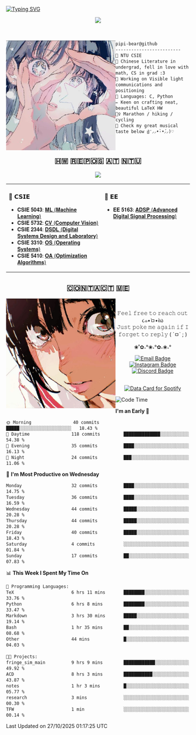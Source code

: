 [![Typing SVG](https://readme-typing-svg.demolab.com?font=Cutive+Mono&pause=1000&color=efadc9&center=true&vCenter=true&width=450&lines=Pipi's+page+<3)](https://git.io/typing-svg)

<!---
Show profile views
-->
<p align="center">
  <img src="https://komarev.com/ghpvc/?username=pipi-bear&color=ffd3d9&style=for-the-badge">
</p> <br>

<p>
<img align="left" src="assets/profile_pic.jpg" width="300" /> 

```
pipi-bear@github
-------------------------
🏫 NTU CSIE
📜 Chinese Literature in undergrad, fell in love with math, CS in grad :3
🌱 Working on Visible light communications and positioning
💫 Languages: C, Python 
✏️ Keen on crafting neat, beautiful LaTeX HW
🏃‍♀️ Marathon / hiking / cycling
🎵 Check my great musical taste below ჱ̒⸝⸝•̀֊•́⸝⸝)♡
```
</p>

<br>

<!---
Show GitHub Activities

[![pipi-bear's github activity graph](https://github-readme-activity-graph.vercel.app/graph?username=pipi-bear&bg_color=f9d9dd&color=fffcfd&point=f5c0c7&line=fef8f9)](https://github.com/pipi-bear/github-readme-activity-graph)
-->


<!---
Show spotify stats
<div align="center">
  <a href="https://data-card-for-spotify.herokuapp.com/card?user_id=x66jcxe031a67t6po1av5fi9x">
  <img 
    src="https://data-card-for-spotify.herokuapp.com/api/card?user_id=x66jcxe031a67t6po1av5fi9x&hide_title=1&hide_recents=1" 
    alt="Data Card for Spotify"
    width="350"
    >
  </a>
</div>
-->

<h2 align="center"> 🇭‌🇼‌ 🇷‌🇪‌🇵‌🇴‌🇸‌ 🇦‌🇹‌ 🇳‌🇹‌🇺‌ </h2>
<p align="center">
  <img src="assets/repos_preview_cropped.gif" style="max-width: 100%;">
</p>
<table>
  <tr>
    <!-- CSIE -->
    <td valign="top">
      <h3>📘 𝗖𝗦𝗜𝗘</h3>
      <ul>
        <!-- Using bold-2 font on instafonts-->
        <li>𝐂𝐒𝐈𝐄 𝟓𝟎𝟒𝟑: <a href="https://github.com/pipi-bear/NTU-ML-2024">𝐌𝐋 (𝐌𝐚𝐜𝐡𝐢𝐧𝐞 𝐋𝐞𝐚𝐫𝐧𝐢𝐧𝐠)</a></li>
        <li>𝐂𝐒𝐈𝐄 𝟓𝟕𝟑𝟐: <a href="https://github.com/pipi-bear/NTU-CV-2024">𝐂𝐕 (𝐂𝐨𝐦𝐩𝐮𝐭𝐞𝐫 𝐕𝐢𝐬𝐢𝐨𝐧)</a></li>
        <li>𝐂𝐒𝐈𝐄 𝟐𝟑𝟒𝟒: <a href="https://github.com/pipi-bear/NTU-DSDL-2025">𝐃𝐒𝐃𝐋 (𝐃𝐢𝐠𝐢𝐭𝐚𝐥 𝐒𝐲𝐬𝐭𝐞𝐦𝐬 𝐃𝐞𝐬𝐢𝐠𝐧 𝐚𝐧𝐝 𝐋𝐚𝐛𝐨𝐫𝐚𝐭𝐨𝐫𝐲)</a></li>
        <li>𝐂𝐒𝐈𝐄 𝟑𝟑𝟏𝟎: <a href="https://github.com/pipi-bear/NTU-OS-2025">𝐎𝐒 (𝐎𝐩𝐞𝐫𝐚𝐭𝐢𝐧𝐠 𝐒𝐲𝐬𝐭𝐞𝐦𝐬)</a></li>
        <li>𝐂𝐒𝐈𝐄 𝟓𝟒𝟏𝟎: <a href="https://github.com/pipi-bear/NTU-OA-2025">𝐎𝐀 (𝐎𝐩𝐭𝐢𝐦𝐢𝐳𝐚𝐭𝐢𝐨𝐧 𝐀𝐥𝐠𝐨𝐫𝐢𝐭𝐡𝐦𝐬)</a></li> </ul>
    </td>
    <!-- EE -->
    <td valign="top">
      <h3>📗 𝗘𝗘</h3>
      <ul>
        <li>𝐄𝐄 𝟓𝟏𝟔𝟑: <a href="https://github.com/pipi-bear/NTU-ADSP-2025">𝐀𝐃𝐒𝐏 (𝐀𝐝𝐯𝐚𝐧𝐜𝐞𝐝 𝐃𝐢𝐠𝐢𝐭𝐚𝐥 𝐒𝐢𝐠𝐧𝐚𝐥 𝐏𝐫𝐨𝐜𝐞𝐬𝐬𝐢𝐧𝐠)</a></li>
      </ul>
    </td>
  </tr>
</table>



<h2 align="center"> 🇨‌🇴‌🇳‌🇹‌🇦‌🇨‌🇹‌ 🇲‌🇪‌ </h2>
<div align="center">
  <img src="assets/contact_pic.jpg" 
    align="left" 
    width = 300px 
    height = auto>
</div>
<br>

<p align="center">
  𝙵𝚎𝚎𝚕 𝚏𝚛𝚎𝚎 𝚝𝚘 𝚛𝚎𝚊𝚌𝚑 𝚘𝚞𝚝 ૮๑•̀ㅁ•́ฅა
  <br>
  𝙹𝚞𝚜𝚝 𝚙𝚘𝚔𝚎 𝚖𝚎 𝚊𝚐𝚊𝚒𝚗 𝚒𝚏 𝙸 𝚏𝚘𝚛𝚐𝚎𝚝 𝚝𝚘 𝚛𝚎𝚙𝚕𝚢 ( ´ㅁ` ; )
  <br>
  <br>
  ❀˚✿˖°❀˖°✿˖❀˖°
  <br>
</p>

<p align="center">
<a href="mailto:asymptote069@gmail.com">
  <img src="https://img.shields.io/badge/asymptote069-white?style=for-the-badge&logo=gmail&logoColor=%23EA4335&logoSize=auto&labelColor=f9e0ea" alt="Email Badge"/>
</a>
<a href="https://instagram.com/pipi._.bear" target="_blank">
  <img src="https://img.shields.io/badge/%20pipi.__.bear-white?style=for-the-badge&logo=instagram&logoColor=%23FF0069&logoSize=auto&labelColor=f9e0ea" alt="Instagram Badge"/>
</a>
<a href="https://discord.com/users/488404373903245313" target="_blank">
  <img src="https://img.shields.io/badge/pipibear-white?style=for-the-badge&logo=discord&logoColor=5865F2&logoSize=auto&labelColor=f9e0ea" alt="Discord Badge"/>
</a>
</p>
</div>
<br>

<!---
Show spotify stats
-->
<div align="center">
  <a href="https://data-card-for-spotify.herokuapp.com/card?user_id=x66jcxe031a67t6po1av5fi9x">
  <img 
    src="https://data-card-for-spotify.herokuapp.com/api/card?user_id=x66jcxe031a67t6po1av5fi9x&hide_title=1&hide_recents=1" 
    alt="Data Card for Spotify"
    width="320"
    >
  </a>
</div>

<!---
Generate top languages, for more info, see:
https://github.com/anuraghazra/github-readme-stats
-->
<!-- <p align="center">
  <a href="https://github.com/anuraghazra/github-readme-stats">
    <img src="https://github-readme-stats.vercel.app/api/top-langs/?username=pipi-bear&layout=compact" alt="Top Langs" />
  </a>
</p> -->

<!---
waka-readme-stats
https://github.com/anmol098/waka-readme-stats

for configuration, set .github/workflows/waka-readme.yml
-->

<!---
Generate waka stats
-->
<!--START_SECTION:waka-->
![Code Time](http://img.shields.io/badge/Code%20Time-129%20hrs%2059%20mins-blue)

**I'm an Early 🐤** 

```text
🌞 Morning                40 commits          █████░░░░░░░░░░░░░░░░░░░░   18.43 % 
🌆 Daytime                118 commits         ██████████████░░░░░░░░░░░   54.38 % 
🌃 Evening                35 commits          ████░░░░░░░░░░░░░░░░░░░░░   16.13 % 
🌙 Night                  24 commits          ███░░░░░░░░░░░░░░░░░░░░░░   11.06 % 
```
📅 **I'm Most Productive on Wednesday** 

```text
Monday                   32 commits          ████░░░░░░░░░░░░░░░░░░░░░   14.75 % 
Tuesday                  36 commits          ████░░░░░░░░░░░░░░░░░░░░░   16.59 % 
Wednesday                44 commits          █████░░░░░░░░░░░░░░░░░░░░   20.28 % 
Thursday                 44 commits          █████░░░░░░░░░░░░░░░░░░░░   20.28 % 
Friday                   40 commits          █████░░░░░░░░░░░░░░░░░░░░   18.43 % 
Saturday                 4 commits           ░░░░░░░░░░░░░░░░░░░░░░░░░   01.84 % 
Sunday                   17 commits          ██░░░░░░░░░░░░░░░░░░░░░░░   07.83 % 
```


📊 **This Week I Spent My Time On** 

```text
💬 Programming Languages: 
TeX                      6 hrs 11 mins       ████████░░░░░░░░░░░░░░░░░   33.76 % 
Python                   6 hrs 8 mins        ████████░░░░░░░░░░░░░░░░░   33.47 % 
Markdown                 3 hrs 30 mins       █████░░░░░░░░░░░░░░░░░░░░   19.14 % 
Bash                     1 hr 35 mins        ██░░░░░░░░░░░░░░░░░░░░░░░   08.68 % 
Other                    44 mins             █░░░░░░░░░░░░░░░░░░░░░░░░   04.03 % 

🐱‍💻 Projects: 
fringe_sim_main          9 hrs 9 mins        ████████████░░░░░░░░░░░░░   49.92 % 
ACD                      8 hrs 3 mins        ███████████░░░░░░░░░░░░░░   43.87 % 
notes                    1 hr 3 mins         █░░░░░░░░░░░░░░░░░░░░░░░░   05.77 % 
research                 3 mins              ░░░░░░░░░░░░░░░░░░░░░░░░░   00.30 % 
TFW                      1 min               ░░░░░░░░░░░░░░░░░░░░░░░░░   00.14 % 
```


 Last Updated on 27/10/2025 01:17:25 UTC
<!--END_SECTION:waka-->
